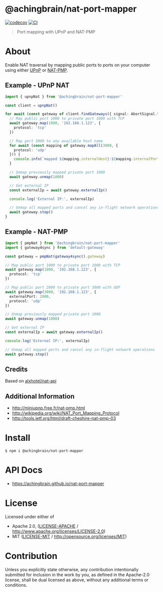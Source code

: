 # @achingbrain/nat-port-mapper

[![codecov](https://img.shields.io/codecov/c/github/achingbrain/nat-port-mapper.svg?style=flat-square)](https://codecov.io/gh/achingbrain/nat-port-mapper)
[![CI](https://img.shields.io/github/actions/workflow/status/achingbrain/nat-port-mapper/js-test-and-release.yml?branch=main\&style=flat-square)](https://github.com/achingbrain/nat-port-mapper/actions/workflows/js-test-and-release.yml?query=branch%3Amain)

> Port mapping with UPnP and NAT-PMP

# About

<!--

!IMPORTANT!

Everything in this README between "# About" and "# Install" is automatically
generated and will be overwritten the next time the doc generator is run.

To make changes to this section, please update the @packageDocumentation section
of src/index.js or src/index.ts

To experiment with formatting, please run "npm run docs" from the root of this
repo and examine the changes made.

-->

Enable NAT traversal by mapping public ports to ports on your computer using
either [UPnP](https://en.wikipedia.org/wiki/Universal_Plug_and_Play) or
[NAT-PMP](https://en.wikipedia.org/wiki/NAT_Port_Mapping_Protocol).

## Example - UPnP NAT

```TypeScript
import { upnpNat } from '@achingbrain/nat-port-mapper'

const client = upnpNat()

for await (const gateway of client.findGateways({ signal: AbortSignal.timeout(10000) })) {
  // Map public port 1000 to private port 1000 with TCP
  await gateway.map(1000, '192.168.1.123', {
    protocol: 'tcp'
  })

  // Map port 3000 to any available host name
  for await (const mapping of gateway.mapAll(3000, {
    protocol: 'udp'
  })) {
    console.info(`mapped ${mapping.internalHost}:${mapping.internalPort} to ${mapping.externalHost}:${mapping.externalPort}`)
  }

  // Unmap previously mapped private port 1000
  await gateway.unmap(1000)

  // Get external IP
  const externalIp = await gateway.externalIp()

  console.log('External IP:', externalIp)

  // Unmap all mapped ports and cancel any in-flight network operations
  await gateway.stop()
}
```

## Example - NAT-PMP

```TypeScript
import { pmpNat } from '@achingbrain/nat-port-mapper'
import { gateway4sync } from 'default-gateway'

const gateway = pmpNat(gateway4sync().gateway)

// Map public port 1000 to private port 1000 with TCP
await gateway.map(1000, '192.168.1.123', {
  protocol: 'tcp'
})

// Map public port 2000 to private port 3000 with UDP
await gateway.map(3000, '192.168.1.123', {
  externalPort: 2000,
  protocol: 'udp'
})

// Unmap previously mapped private port 1000
await gateway.unmap(1000)

// Get external IP
const externalIp = await gateway.externalIp()

console.log('External IP:', externalIp)

// Unmap all mapped ports and cancel any in-flight network operations
await gateway.stop()
```

## Credits

Based on [alxhotel/nat-api](https://github.com/alxhotel/nat-api)

## Additional Information

- <http://miniupnp.free.fr/nat-pmp.html>
- <http://wikipedia.org/wiki/NAT_Port_Mapping_Protocol>
- <http://tools.ietf.org/html/draft-cheshire-nat-pmp-03>

# Install

```console
$ npm i @achingbrain/nat-port-mapper
```

# API Docs

- <https://achingbrain.github.io/nat-port-mapper>

# License

Licensed under either of

- Apache 2.0, ([LICENSE-APACHE](https://github.com/achingbrain/nat-port-mapper/LICENSE-APACHE) / <http://www.apache.org/licenses/LICENSE-2.0>)
- MIT ([LICENSE-MIT](https://github.com/achingbrain/nat-port-mapper/LICENSE-MIT) / <http://opensource.org/licenses/MIT>)

# Contribution

Unless you explicitly state otherwise, any contribution intentionally submitted for inclusion in the work by you, as defined in the Apache-2.0 license, shall be dual licensed as above, without any additional terms or conditions.
